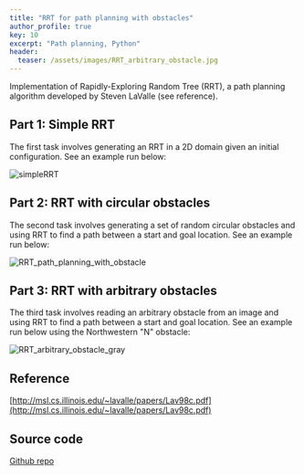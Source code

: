 ```yaml
---
title: "RRT for path planning with obstacles"
author_profile: true
key: 10
excerpt: "Path planning, Python"
header:
  teaser: /assets/images/RRT_arbitrary_obstacle.jpg
---
```


Implementation of Rapidly-Exploring Random Tree (RRT), a path planning algorithm developed by Steven LaValle (see reference).

## Part 1: Simple RRT
The first task involves generating an RRT in a 2D domain given an initial configuration. See an example run below:

![simpleRRT](https://user-images.githubusercontent.com/60046203/190181511-b4fe9eed-2355-42eb-8e30-6166d1c58de9.png)

## Part 2: RRT with circular obstacles
The second task involves generating a set of random circular obstacles and using RRT to find a path between a start and goal location. See an example run below: 

![RRT_path_planning_with_obstacle](https://user-images.githubusercontent.com/60046203/190182319-b4712865-0567-47c0-b752-3326c72a8259.png)

## Part 3: RRT with arbitrary obstacles
The third task involves reading an arbitrary obstacle from an image and using RRT to find a path between a start and goal location. See an example run below using the Northwestern "N" obstacle:

![RRT_arbitrary_obstacle_gray](https://user-images.githubusercontent.com/60046203/190182778-bfc296f8-f000-495b-b796-5c456d697e9a.png)

## Reference
[http://msl.cs.illinois.edu/~lavalle/papers/Lav98c.pdf](http://msl.cs.illinois.edu/~lavalle/papers/Lav98c.pdf)

## Source code
[Github repo](https://github.com/hang-yin/Rapidly-Exploring_Random_Tree)